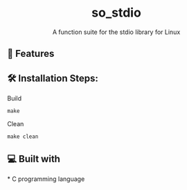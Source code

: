<h1 align="center" id="title">so_stdio</h1>

<p align="center" id="description">A function suite for the stdio library for Linux</p>
  
<h2>🧐 Features</h2>


<h2>🛠️ Installation Steps:</h2>

<p>Build</p>

```
make
```

<p>Clean</p>

```
make clean
```

  
<h2>💻 Built with</h2>
*   C programming language
